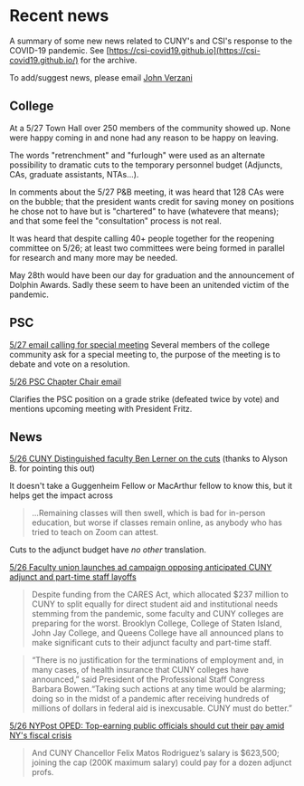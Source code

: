 # Recent news

A summary of some new news related to CUNY's and CSI's response to the COVID-19 pandemic. See [https://csi-covid19.github.io](https://csi-covid19.github.io/) for the archive.

To add/suggest news, please email [John Verzani](mailto:jverzani@gmail.com)


## College

At a  5/27  Town Hall over  250 members of the  community showed up. None were  happy coming in and none had any reason to  be happy on leaving.

The words "retrenchment" and "furlough" were used  as  an  alternate possibility  to  dramatic cuts to the temporary  personnel  budget   (Adjuncts, CAs, graduate  assistants, NTAs...). 

In  comments  about the 5/27 P&B meeting, it was heard that 128 CAs were on the bubble; that the president wants  credit for saving money  on positions he chose not to  have but  is  "chartered" to have (whatevere that means); and that some feel  the  "consultation" process is not real.

It was  heard  that  despite  calling 40+  people together  for the  reopening  committee  on  5/26;  at least   two   committees were being  formed in  parallel  for  research and  many  more  may  be needed.

May 28th would have been our day for graduation and the announcement  of Dolphin Awards. Sadly these  seem to  have been an unitended victim of the pandemic.

##   PSC

[5/27 email  calling for special meeting](/PSC/5-27-meeting-call) Several members of the  college   community ask for a special meeting to,  the purpose of the meeting is  to debate  and vote on a resolution.

[5/26 PSC  Chapter Chair  email](/PSC/5-26-cchair)

Clarifies the  PSC  position on a grade strike (defeated  twice by  vote)  and mentions  upcoming meeting  with President Fritz.




## News

[5/26 CUNY Distinguished faculty Ben  Lerner on the cuts](https://www.nytimes.com/2020/05/26/opinion/cuny-cuts-ben-lerner.html) (thanks  to Alyson B. for pointing this   out)


It doesn't take a Guggenheim Fellow  or MacArthur fellow to  know  this, but it helps get the impact across

> ...Remaining classes will then  swell, which  is  bad for in-person education, but worse if classes  remain  online, as anybody who has tried to  teach on Zoom can attest.

Cuts to the adjunct budget have *no other*  translation.


	
[5/26 Faculty union launches ad campaign opposing anticipated CUNY adjunct and part-time staff layoffs](https://www.amny.com/education-2/faculty-union-launches-ad-campaign-opposing-anticipated-cuny-adjunct-and-part-staff-layoffs/)


>Despite funding from the CARES Act, which allocated \$237 million to CUNY to split equally for direct student aid and institutional needs stemming from the pandemic, some faculty and CUNY colleges are preparing for the worst. Brooklyn College, College of Staten Island, John Jay College, and Queens College have all announced plans to make significant cuts to their adjunct faculty and part-time staff.  

>“There is no justification for the terminations of employment and, in many cases, of health insurance that CUNY colleges have announced,” said President of the Professional Staff Congress Barbara Bowen.“Taking such actions at any time would be alarming; doing so in the midst of a pandemic after receiving hundreds of millions of dollars in federal aid is inexcusable. CUNY must do better.”

[5/26 NYPost OPED: Top-earning public officials should cut their pay amid NY's fiscal crisis](https://nypost.com/2020/05/25/top-earning-public-officials-should-cut-pay-amid-nys-fiscal-crisis/)

> And CUNY Chancellor Felix Matos Rodriguez’s salary is \$623,500; joining the cap (200K maximum salary) could pay for a dozen adjunct profs.
